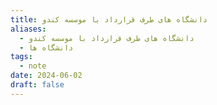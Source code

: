 ```yaml
---
title: دانشگاه های طرف قرارداد با موسسه کندو
aliases:
  - دانشگاه های طرف قرارداد با موسسه کندو
  - دانشگاه ها
tags:
  - note
date: 2024-06-02
draft: false
---
```



